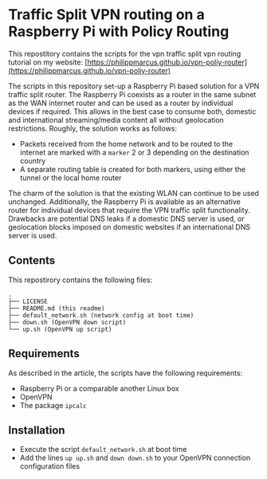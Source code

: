 # Traffic Split VPN routing on a Raspberry Pi with Policy Routing 

This repostitory contains the scripts for the vpn traffic split vpn routing tutorial on my website: [https://philippmarcus.github.io/vpn-poliy-router](https://philippmarcus.github.io/vpn-poliy-router)


The scripts in this repository set-up a Raspberry Pi based solution for a VPN traffic split router. The Raspberry Pi coexists as a router in the same subnet as the WAN internet router and can be used as a router by individual devices if required. This allows in the best case to consume both, domestic and international streaming/media content all without geolocation restrictions. Roughly, the solution works as follows:

- Packets received from the home network and to be routed to the internet are marked with a `marker` 2 or 3 depending on the destination country
- A separate routing table is created for both markers, using either the tunnel or the local home router

The charm of the solution is that the existing WLAN can continue to be used unchanged. Additionally, the Raspberry Pi is available as an alternative router for individual devices that require the VPN traffic split functionality. Drawbacks are potential DNS leaks if a domestic DNS server is used, or geolocation blocks imposed on domestic websites if an international DNS server is used.

## Contents

This repostirory contains the following files:

```
.
├── LICENSE
├── README.md (this readme)
├── default_network.sh (network config at boot time)
├── down.sh (OpenVPN down script)
└── up.sh (OpenVPN up script)
```

## Requirements

As described in the article, the scripts have the following requirements:

- Raspberry Pi or a comparable another Linux box
- OpenVPN
- The package `ipcalc`

## Installation

- Execute the script `default_network.sh` at boot time
- Add the lines `up up.sh` and `down down.sh` to your OpenVPN connection configuration files